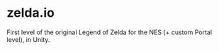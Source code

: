 # zelda.io
First level of the original Legend of Zelda for the NES (+ custom Portal level), in Unity. 
